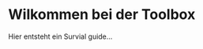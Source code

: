 <!--
.. title: check-in
.. slug: check-in
.. date: 2019-11-18 15:11:45 UTC+01:00
.. tags: start 
.. category: start
.. link: 
.. description: Check in and Users Guide to the Toolbox
.. type: text
-->

 Wilkommen bei der Toolbox
======================

Hier entsteht ein Survial guide...
